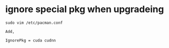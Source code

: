 # ignore special pkg when upgradeing

```
sudo vim /etc/pacman.conf

Add,

IgnorePkg = cuda cudnn
```

